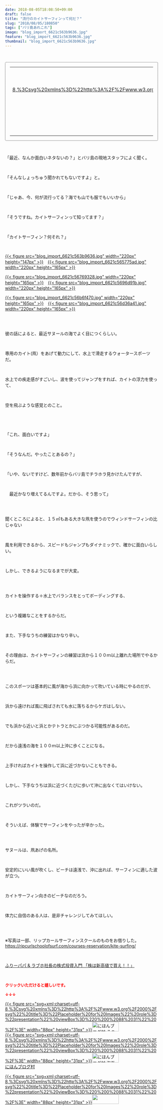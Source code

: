 ```yaml
---
date: 2018-08-05T18:08:50+09:00
draft: false
title: "流行のカイトサーフィンって何だ？"
slug: "2018/08/05/180850"
tags: ["バリ島あれこれ"]
image: "blog_import_6621c563b9636.jpg"
feature: "blog_import_6621c563b9636.jpg"
thumbnail: "blog_import_6621c563b9636.jpg"
---
```

<p> </p><div contenteditable="false" style="border:1px dotted;padding:15px;border-radius:4px;"><table border="0" cellpadding="0" cellspacing="0" style="margin:0;table-layout:fixed;" width="100%">	<tbody width="100%">		<tr>			<td aligin="center" style="vertical-align:middle;" width="95"><span style="display:block;text-align:center;"><a alt0="AmebaAffiliate" alt1="稼げる人の常識、稼げない人の常識" alt2="Amazon" alt3="https://images-fe.ssl-images-amazon.com/images/I/51Ft8zEBpkL._SL160_.jpg" alt4="1" href="4802110227?SubscriptionId=AKIAJLD6FH2TADXIQKDQ&amp;tag=amebablog-a2371184-22&amp;linkCode=xm2&amp;camp=2025&amp;creative=165953&amp;creativeASIN=4802110227" target="_blank">{{< figure src="svg+xml;charset=utf-8,%3Csvg%20xmlns%3D%22http%3A%2F%2Fwww.w3.org%2F2000%2Fsvg%22%20title%3D%22Placeholder%20for%20Images%22%20role%3D%22presentation%22%20viewBox%3D%220%200%201%201%22%20%2F%3E" width="95px" >}}<noscript><img alt="稼げる人の常識、稼げない人の常識" border="0" data-img="affiliate" src="https://images-fe.ssl-images-amazon.com/images/I/51Ft8zEBpkL._SL160_.jpg" style="max-width:95px;vertical-align:middle;margin:0;"></noscript></a></span></td>			<td style="line-height:1.5;padding-left:15px;vertical-align:middle;"><a alt0="AmebaAffiliate" alt1="稼げる人の常識、稼げない人の常識" alt2="Amazon" alt3="https://images-fe.ssl-images-amazon.com/images/I/51Ft8zEBpkL._SL160_.jpg" alt4="1" href="4802110227?SubscriptionId=AKIAJLD6FH2TADXIQKDQ&amp;tag=amebablog-a2371184-22&amp;linkCode=xm2&amp;camp=2025&amp;creative=165953&amp;creativeASIN=4802110227" target="_blank">稼げる人の常識、稼げない人の常識</a>			<div style="padding: 3px 0;">1,200円</div>			<div style="font-size:0.83em;">Amazon</div></td>		</tr>	</tbody></table></div><p> </p><p>「最近、なんか面白いネタないの？」とバリ島の現地スタッフによく聞く。</p><p> </p><p>「そんなしょっちゅう聞かれてもないですよ」と。</p><p> </p><p>「じゃあ、今、何が流行ってる？海でも山でも服でもいいから」</p><p> </p><p>「そうですね。カイトサーフィンって知ってます？」</p><p> </p><p>「カイトサーフィン？何それ？」</p><p> </p><p><a href="blog_import_6621c563b9636.jpg">{{< figure src="blog_import_6621c563b9636.jpg" width="220px" height="147px" >}}</a>　<a href="blog_import_6621c565775ad.jpg">{{< figure src="blog_import_6621c565775ad.jpg" width="220px" height="165px" >}}</a></p><p><a href="blog_import_6621c56769328.jpg">{{< figure src="blog_import_6621c56769328.jpg" width="220px" height="165px" >}}</a>　<a href="blog_import_6621c5696d91b.jpg">{{< figure src="blog_import_6621c5696d91b.jpg" width="220px" height="165px" >}}</a></p><p><a href="blog_import_6621c56b6f470.jpg">{{< figure src="blog_import_6621c56b6f470.jpg" width="220px" height="165px" >}}</a>　<a href="blog_import_6621c56d36a41.jpg">{{< figure src="blog_import_6621c56d36a41.jpg" width="220px" height="165px" >}}</a></p><p> </p><p><br/>彼の話によると、最近サヌールの海でよく目につくらしい。</p><p> </p><p>専用のカイト(凧）をあげて動力にして、水上で滑走するウォータースポーツだ。</p><p> </p><p>水上での疾走感がすごいし、波を使ってジャンプをすれば、カイトの浮力を使って、</p><p> </p><p>空を飛ぶような感覚とのこと。</p><p> </p><p> </p><p>「これ、面白いですよ」</p><p> </p><p>「そうなんだ。やったことあるの？」</p><p> </p><p>「いや、ないですけど、数年前からバリ島でチラホラ見かけたんですが、</p><p> </p><p>　最近かなり増えてるんですよ。だから、そう思って」</p><p> </p><p><br/>聞くところによると、１５㎡もある大きな凧を使うのでウィンドサーフィンの比じゃない</p><p> </p><p>風を利用できるから、スピードもジャンプもダイナミックで、確かに面白いらしい。</p><p> </p><p>しかし、できるようになるまでが大変。</p><p> </p><p><br/>カイトを操作する＋水上でバランスをとってボーディングする、</p><p> </p><p>という複雑なことをするからだ。</p><p> </p><p>また、下手なうちの練習はかなり辛い。</p><p> </p><p>その理由は、カイトサーフィンの練習は浜から１００ｍ以上離れた場所でやるからだ。</p><p> </p><p><br/>このスポーツは基本的に風が海から浜に向かって吹いている時にやるのだが、</p><p> </p><p>浜から遠ければ風に飛ばされても水に落ちるからケガはしない。</p><p> </p><p>でも浜から近いと浜とかテトラとかにぶつかる可能性があるのだ。</p><p> </p><p>だから遠浅の海を１００ｍ以上沖に歩くことになる。</p><p> </p><p>上手ければカイトを操作して浜に近づかないこともできる。</p><p> </p><p>しかし、下手なうちは浜に近づくたびに歩いて沖に出なくてはいけない。</p><p> </p><p>これがツラいのだ。</p><p> </p><p>そういえば、体験でサーフィンをやったが辛かった。</p><p> </p><p><br/>サヌールは、凧あげの名所。</p><p> </p><p>安定的にいい風が吹くし、ビーチは遠浅で、沖に出れば、サーフィンに適した波が立つ。</p><p> </p><p>カイトサーフィン向きのビーチなのだろう。</p><p> </p><p>体力に自信のある人は、是非チャレンジしてみてほしい。</p><p> </p><p><br/>※写真は一部、リップカールサーフィンスクールのものをお借りした。<br/><a href="kite-surfing">https://ripcurlschoolofsurf.com/courses-reservation/kite-surfing/</a></p><p> </p><p><a href="shintakane" target="_blank">ふりーパパ &amp; ラブホ社長の株式投資入門 「株は新高値で買え！！」</a></p><p> </p><p><font color="#ff0000" size="2"><strong>クリックいただけると嬉しいです。</strong></font></p><p><font color="#ff0000" size="2"><strong>↓↓↓</strong></font></p><p><a href="ranking.html?p_cid=01260127" id="&amp;blogmura_banner" target="_blank">{{< figure src="svg+xml;charset=utf-8,%3Csvg%20xmlns%3D%22http%3A%2F%2Fwww.w3.org%2F2000%2Fsvg%22%20title%3D%22Placeholder%20for%20Images%22%20role%3D%22presentation%22%20viewBox%3D%220%200%2088%2031%22%20%2F%3E" width="88px" height="31px" >}}<noscript><img alt="にほんブログ村 その他生活ブログ 不動産投資へ" border="0" height="31" src="https://img-proxy.blog-video.jp/images?url=http%3A%2F%2Flife.blogmura.com%2Fhudousantoushi%2Fimg%2Fhudousantoushi88_31.gif" width="88"></noscript></a><br/><a href="ranking.html?p_cid=01260127" target="_blank">{{< figure src="svg+xml;charset=utf-8,%3Csvg%20xmlns%3D%22http%3A%2F%2Fwww.w3.org%2F2000%2Fsvg%22%20title%3D%22Placeholder%20for%20Images%22%20role%3D%22presentation%22%20viewBox%3D%220%200%2088%2031%22%20%2F%3E" width="88px" height="31px" >}}<noscript><img alt="にほんブログ村 海外生活ブログ バリ島情報へ" border="0" height="31" src="https://img-proxy.blog-video.jp/images?url=http%3A%2F%2Foverseas.blogmura.com%2Fbali%2Fimg%2Fbali88_31.gif" width="88"></noscript></a><br/><a href="ranking.html?p_cid=01260127" target="_blank">にほんブログ村</a></p><p><a href="link.php?1804582" title="人気ブログランキングへ">{{< figure src="svg+xml;charset=utf-8,%3Csvg%20xmlns%3D%22http%3A%2F%2Fwww.w3.org%2F2000%2Fsvg%22%20title%3D%22Placeholder%20for%20Images%22%20role%3D%22presentation%22%20viewBox%3D%220%200%2088%2031%22%20%2F%3E" width="88px" height="31px" >}}<noscript><img border="0" height="31" src="https://blog.with2.net/img/banner/banner_22.gif" width="88"></noscript></a></p><p> </p>

